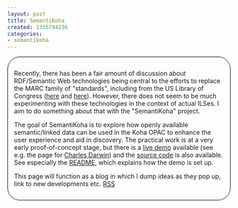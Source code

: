```yaml
---
layout: post
title: SemantiKoha
created: 1335794236
categories:
- semantikoha
---
```

<div style="border: 1px solid black; padding: 1em; border-radius: 2em;">
<p>Recently, there has been a fair amount of discussion about RDF/Semantic Web technologies being central to the efforts to replace the MARC family of "standards", including from the US Library of Congress (<a href="http://www.loc.gov/marc/transition/news/framework-051311.html">here</a> and <a href="http://www.loc.gov/marc/transition/news/framework-103111.html">here</a>). However, there does not seem to be much experimenting with these technologies in the context of actual ILSes. I aim to do something about that with the "SemantiKoha" project.</p>
<p>The goal of SemantiKoha is to explore how openly available semantic/linked data can be used in the Koha OPAC to enhance the user experience and aid in discovery. The practical work is at a very early proof-of-concept stage, but there is a <a href="http://semantikoha.libriotech.no/">live demo</a> available (see e.g. the page for <a href="http://semantikoha.libriotech.no/cgi-bin/koha/opac-view.pl?uri=http://data.deichman.no/person/darwin_charles">Charles Darwin</a>) and the <a href="https://github.com/MagnusEnger/semantikoha">source code</a> is also available. See especially the <a href="https://github.com/MagnusEnger/semantikoha/blob/master/README.txt">README</a>, which explains how the demo is set up.</p>
<p>This page will function as a blog in which I dump ideas as they pop up, link to new developments etc. <a href="http://libriotech.no/taxonomy/term/11/0/feed">RSS</a></p>
</div>
